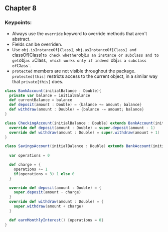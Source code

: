 ## Chapter 8

### Keypoints:
  * Always use the `override` keyword to override methods that aren't abstract.
  * Fields can be overriden.
  * Use `obj.isInstanceOf[Class]`, `obj.asInstanceOf[Class] and `classOf[Class]` to check whether `obj` is an instance or subclass and to get `obj` as a `Class`, which works only if indeed `obj` is a subclass of `Class`.
  * `protected` members are not visible throughout the package. `protected[this]` restricts access to the current object, in a similar way that `private[this]` does.

```scala
class BankAccount(initialBalance : Double){
  private var balance = initialBalance
  def currentBalance = balance
  def deposit(amount : Double) = {balance += amount; balance}
  def withdraw(amount : Double) = {balance -= amount; balance}
}

class CheckingAccount(initialBalance : Double) extends BankAccount(initialBalance){
  override def deposit(amount : Double) = super.deposit(amount - 1)
  override def withdraw(amount : Double) = super.withdraw(amount + 1)
}
```

```scala
class SavingsAccount(initialBalance : Double) extends BankAccount(initialBalance){
  
  var operations = 0

  def charge = {
    operations += 1
    if(operations > 3) 1 else 0
  }

  override def deposit(amount : Double) = {
    super.deposit(amount - charge)
  }
  override def withdraw(amount : Double) = {
    super.withdraw(amount + charge)
  }

  def earnMonthlyInterest() {operations = 0}
}
```

